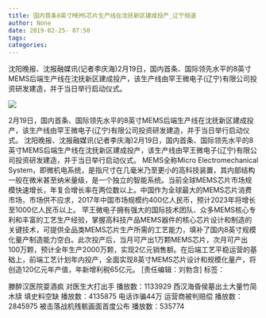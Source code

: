 ```yaml
---
title: 国内首条8英寸MEMS芯片生产线在沈抚新区建成投产_辽宁频道
author: None
date: 2019-02-25- 07:50
tags: 
categories: 
---
```

沈阳晚报、沈报融媒讯(记者李庆海)2月19日，国内首条、国际领先水平的8英寸MEMS后端生产线在沈抚新区建成投产，该生产线由罕王微电子(辽宁)有限公司投资研发建造，并于当日举行启动仪式。
<!-- more -->
                
<img align="center" border="0" src="http://p2.ifengimg.com/a/2016/0810/204c433878d5cf9size1_w16_h16.png" />
                
            
2月19日，国内首条、国际领先水平的8英寸MEMS后端生产线在沈抚新区建成投产，该生产线由罕王微电子(辽宁)有限公司投资研发建造，并于当日举行启动仪式。
沈阳晚报、沈报融媒讯(记者李庆海)2月19日，国内首条、国际领先水平的8英寸MEMS后端生产线在沈抚新区建成投产，该生产线由罕王微电子(辽宁)有限公司投资研发建造，并于当日举行启动仪式。
MEMS全称Micro Electromechanical System，即微机电系统，是指尺寸在几毫米乃至更小的高科技装置，其内部结构一般在微米甚至纳米量级，是一个独立的智能系统。当前全球MEMS芯片市场规模快速增长，年复合增长率在两位数以上。中国作为全球最大的MEMS芯片消费市场，市场供不应求，2017年中国市场规模约400亿人民币，预计2023年将增长至1000亿人民币以上。
罕王微电子拥有强大的国际技术团队、众多MEMS核心专利和丰富的工艺生产经验，掌握高科技产品MEMS器件的核心芯片设计和制造的关键技术，可提供全品类MEMS芯片生产所需的工艺能力，填补了国内8英寸规模化量产制造能力空白。此次投产后，当月可产出1万颗MEMS芯片，次月可产出100万颗，预计全年生产2000万颗，实现2亿元销售额。在后端工艺平稳运营的基础上，前端工艺计划年内投产，全面实现8英寸MEMS芯片设计和规模化量产，将创造120亿元年产值，年新增利税65亿元。
[责任编辑：刘勃含]
标签：
 
             
滕醉汉医院耍酒疯 对医生大打出手
播放数：1133929
西汉海昏侯墓出土大量竹简木牍 填史料空缺
播放数：4135875
电话诈骗44万 运营商被判赔偿
播放数：2845975
被击落战机残骸画面首度公布
播放数：535774
